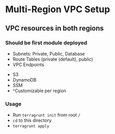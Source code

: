 # Multi-Region VPC Setup
## VPC resources in both regions
### Should be first module deployed

* Subnets: Private, Public, Database
* Route Tables (private (default), public)
* VPC Endpoints
 - S3
 - DynamoDB
 - SSM
 -  ^Customizable per region

### Usage
* Run `terragrunt init` from root `/`
* `cd` to this directory
* `terragrunt apply`